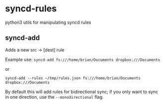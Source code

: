 # syncd-rules
python3 utils for manipulating syncd rules

## syncd-add
Adds a new src -> [dest] rule

Example use:
```syncd-add fs:///home/brian/Documents dropbox:///Documents```

or

```syncd-add --rules ~/tmp/rules.json fs:///home/brian/Documents dropbox:///Documents```


By default this will add rules for bidirectional sync; if you only want to sync in one direction, use the ```--monodirectional``` flag.
